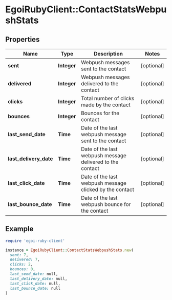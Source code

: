 # EgoiRubyClient::ContactStatsWebpushStats

## Properties

| Name | Type | Description | Notes |
| ---- | ---- | ----------- | ----- |
| **sent** | **Integer** | Webpush messages sent to the contact | [optional] |
| **delivered** | **Integer** | Webpush messages delivered to the contact | [optional] |
| **clicks** | **Integer** | Total number of clicks made by the contact | [optional] |
| **bounces** | **Integer** | Bounces for the contact | [optional] |
| **last_send_date** | **Time** | Date of the last webpush message sent to the contact | [optional] |
| **last_delivery_date** | **Time** | Date of the last webpush message delivered to the contact | [optional] |
| **last_click_date** | **Time** | Date of the last webpush message clicked by the contact | [optional] |
| **last_bounce_date** | **Time** | Date of the last webpush bounce for the contact | [optional] |

## Example

```ruby
require 'egoi-ruby-client'

instance = EgoiRubyClient::ContactStatsWebpushStats.new(
  sent: 7,
  delivered: 7,
  clicks: 2,
  bounces: 0,
  last_send_date: null,
  last_delivery_date: null,
  last_click_date: null,
  last_bounce_date: null
)
```

